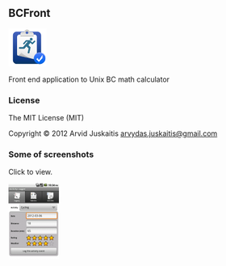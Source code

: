 ## BCFront

![icon](https://raw.githubusercontent.com/arvjus/activlog/master/androidmarket/small-icon.png)

Front end application to Unix BC math calculator


### License

The MIT License (MIT)

Copyright © 2012 Arvid Juskaitis <arvydas.juskaitis@gmail.com>



### Some of screenshots

Click to view.

[![Logging](https://raw.githubusercontent.com/arvjus/activlog/master/androidmarket/1-thumb.png)](https://raw.githubusercontent.com/arvjus/activlog/master/androidmarket/1.png)




